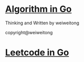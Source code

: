 # [Algorithm in Go](github.com/weiweitong/algorithm/)

Thinking and Written by weiweitong

copyright@weiweitong


# [Leetcode in Go](./leetcode)


